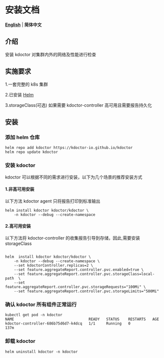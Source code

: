 # 安装文档

[**English**](./install.md) | **简体中文**

## 介绍

安装 kdoctor 对集群内外的网络及性能进行检查

## 实施要求

1.一套完整的 k8s 集群

2.已安装 [Helm](https://helm.sh/docs/intro/install/)

3.storageClass(可选) 如果需要 kdoctor-controller 高可用且需要报告持久化

## 安装

### 添加 helm 仓库

```shell
helm repo add kdoctor https://kdoctor-io.github.io/kdoctor
helm repo update kdoctor
```

### 安装 kdoctor
kdoctor 可以根据不同的需求进行安装，以下为几个场景的推荐安装方式

#### 1.非高可用安装

以下方法 kdoctor agent 只将报告打印到标准输出
```shell 
helm install kdoctor kdoctor/kdoctor \
    -n kdoctor --debug --create-namespace 
```
#### 2.高可用安装

以下方法将 kdoctor-controller 的收集报告引导到存储，因此,需要安装storageClass

```shell 

helm  install kdoctor kdoctor/kdoctor \
    -n kdoctor --debug --create-namespace \
    --set kdoctorController.replicas=2 \
    --set feature.aggregateReport.controller.pvc.enabled=true \
    --set feature.aggregateReport.controller.pvc.storageClass=local-path  \
    --set feature.aggregateReport.controller.pvc.storageRequests="100Mi" \
    --set feature.aggregateReport.controller.pvc.storageLimits="500Mi"
```

### 确认 kdoctor 所有组件正常运行

```shell
kubectl get pod -n kdoctor
NAME                                  READY   STATUS    RESTARTS   AGE
kdoctor-controller-686b75d6d7-k4dcq   1/1     Running   0          137m
```

### 卸载 kdoctor

```shell
helm uninstall kdoctor -n kdoctor
```
